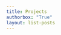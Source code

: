 ```yaml
---
title: Projects
authorbox: "True"
layout: list-posts
---
```

<style>
.list__item {
	outline: 2px solid var(--list-out);
	border: 1px solid var(--thickborder2); */
	margin-bottom: 2rem;
/*	padding-top: 1rem; */
	padding: 1rem!important;
    border-radius: 4px;
    background-color: var(--author-back);
}

blockquote {
    display: none;
}
</style>